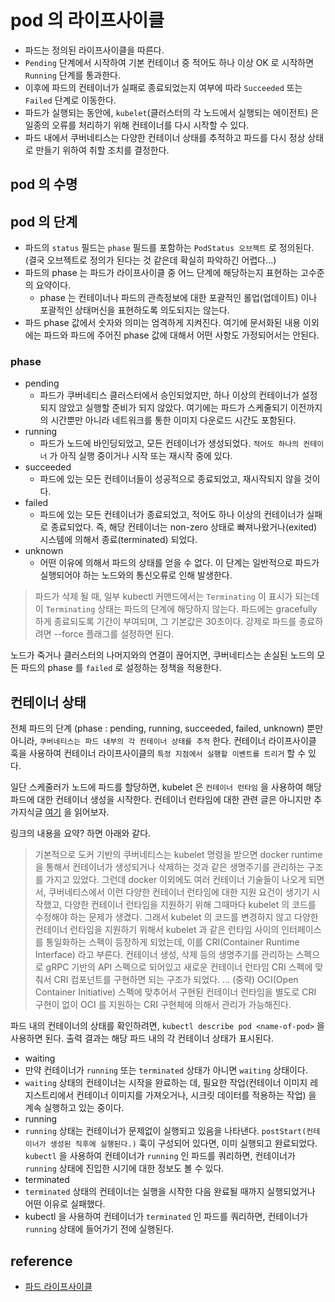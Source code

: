 # pod 의 라이프사이클
* 파드는 정의된 라이프사이클을 따른다.
* `Pending` 단계에서 시작하여 기본 컨테이너 중 적어도 하나 이상 OK 로 시작하면 `Running` 단계를 통과한다.
* 이후에 파드의 컨테이너가 실패로 종료되었는지 여부에 따라 `Succeeded` 또는 `Failed` 단계로 이동한다.
* 파드가 실행되는 동안에, `kubelet`(클러스터의 각 노드에서 실행되는 에이전트) 은 일종의 오류를 처리하기 위해 컨테이너를 다시 시작할 수 있다.
* 파드 내에서 쿠버네티스는 다양한 컨테이너 상태를 추적하고 파드를 다시 정상 상태로 만들기 위하여 취할 조치를 결정한다.

## pod 의 수명

## pod 의 단계
* 파드의 `status` 필드는 `phase` 필드를 포함하는 `PodStatus 오브젝트` 로 정의된다. (결국 오브젝트로 정의가 된다는 것 같은데 확실히 파악하긴 어렵다...)
* 파드의 phase 는 파드가 라이프사이클 중 어느 단계에 해당하는지 표현하는 고수준의 요약이다.
  * phase 는 컨테이너나 파드의 관측정보에 대한 포괄적인 롤업(업데이트) 이나 포괄적인 상태머신을 표현하도록 의도되지는 않는다.
* 파드 phase 값에서 숫자와 의미는 엄격하게 지켜진다. 여기에 문서화된 내용 이외에는 파드와 파드에 주어진 phase 값에 대해서 어떤 사항도 가정되어서는 안된다.

### phase
* pending
  * 파드가 쿠버네티스 클러스터에서 승인되었지만, 하나 이상의 컨테이너가 설정되지 않았고 실행할 준비가 되지 않았다. 여기에는 파드가 스케줄되기 이전까지의 시간뿐만 아니라 네트워크를 통한 이미지 다운로드 시간도 포함된다.
* running
  * 파드가 노드에 바인딩되었고, 모든 컨테이너가 생성되었다. `적어도 하나의 컨테이너` 가 아직 실행 중이거나 시작 또는 재시작 중에 있다.
* succeeded
  * 파드에 있는 모든 컨테이너들이 성공적으로 종료되었고, 재시작되지 않을 것이다.
* failed
  * 파드에 있는 모든 컨테이너가 종료되었고, 적어도 하나 이상의 컨테이너가 실패로 종료되었다. 즉, 해당 컨테이너는 non-zero 상태로 빠져나왔거나(exited) 시스템에 의해서 종료(terminated) 되었다.
* unknown
  * 어떤 이유에 의해서 파드의 상태를 얻을 수 없다. 이 단계는 일반적으로 파드가 실행되어야 하는 노드와의 통신오류로 인해 발생한다.

> 파드가 삭제 될 때, 일부 kubectl 커맨드에서는 `Terminating` 이 표시가 되는데 이 `Terminating` 상태는 파드의 단계에 해당하지 않는다. 
> 파드에는 gracefully 하게 종료되도록 기간이 부여되며, 그 기본값은 30초이다. 강제로 파드를 종료하려면 --force 플래그를 설정하면 된다.

노드가 죽거나 클러스터의 나머지와의 연결이 끊어지면, 쿠버네티스는 손실된 노드의 모든 파드의 phase 를 `failed` 로 설정하는 정책을 적용한다.

## 컨테이너 상태
전체 파드의 단계 (phase : pending, running, succeeded, failed, unknown) 뿐만 아니라, `쿠버네티스는 파드 내부의 각 컨테이너 상태를 추적` 한다. 컨테이너 라이프사이클 훅을 사용하여 컨테이너 라이프사이클의 `특정 지점에서 실행할 이벤트를 트리거` 할 수 있다.   

일단 스케줄러가 노드에 파드를 할당하면, kubelet 은 `컨테이너 런타임` 을 사용하여 해당 파드에 대한 컨테이너 생성을 시작한다.
컨테이너 런타임에 대한 관련 글은 아니지만 추가지식글 [여기](https://bcho.tistory.com/1353) 을 읽어보자.
   
링크의 내용을 요약? 하면 아래와 같다.
> 기본적으로 도커 기반의 쿠버네티스는 kubelet 명령을 받으면 docker runtime 을 통해서 컨테이너가 생성되거나 삭제하는 것과 같은 생명주기를 관리하는 구조를 가지고 있었다.
> 그런데 docker 이외에도 여러 컨테이너 기술들이 나오게 되면서, 쿠버네티스에서 이런 다양한 컨테이너 런타임에 대한 지원 요건이 생기기 시작했고, 다양한 컨테이너 런타임을 지원하기 위해 그때마다 kubelet 의 코드를 수정해야 하는 문제가 생겼다.
> 그래서 kubelet 의 코드를 변경하지 않고 다양한 컨테이너 런타임을 지원하기 위해서 kubelet 과 같은 런타임 사이의 인터페이스를 통일화하는 스펙이 등장하게 되었는데, 이를 CRI(Container Runtime Interface) 라고 부른다. 컨테이너 생성, 삭제 등의 생명주기를 관리하는 스펙으로 gRPC 기반의 API 스펙으로 되어있고 새로운 컨테이너 런타임 CRI 스펙에 맞춰서 CRI 컴포넌트를 구현하면 되는 구조가 되었다.
> ... (중략)
> OCI(Open Container Initiative) 스펙에 맞추어서 구현된 컨테이너 런타임을 별도로 CRI 구현이 없이 OCI 를 지원하는 CRI 구현체에 의해서 관리가 가능해진다.

파드 내의 컨테이너의 상태를 확인하려면, `kubectl describe pod <name-of-pod>` 을 사용하면 된다.
출력 결과는 해당 파드 내의 각 컨테이너 상태가 표시된다.

* waiting
 * 만약 컨테이너가 `running` 또는 `terminated` 상태가 아니면 `waiting` 상태이다.
 * `waiting` 상태의 컨테이너는 시작을 완료하는 데, 필요한 작업(컨테이너 이미지 레지스트리에서 컨테이너 이미지를 가져오거나, 시크릿 데이터를 적용하는 작업) 을 계속 실행하고 있는 중이다.
* running
 * `running` 상태는 컨테이너가 문제없이 실행되고 있음을 나타낸다. `postStart(컨테이너가 생성된 직후에 실행된다.)` 훅이 구성되어 있다면, 이미 실행되고 완료되었다. `kubectl` 을 사용하여 컨테이너가 `running` 인 파드를 쿼리하면, 컨테이너가 `running` 상태에 진입한 시기에 대한 정보도 볼 수 있다.
* terminated
 * `terminated` 상태의 컨테이너는 실행을 시작한 다음 완료될 때까지 실행되었거나 어떤 이유로 실패했다.
 * kubectl 을 사용하여 컨테이너가 `terminated` 인 파드를 쿼리하면, 컨테이너가 `running` 상태에 들어가기 전에 실행된다.

## reference
* [파드 라이프사이클](https://kubernetes.io/ko/docs/concepts/workloads/pods/pod-lifecycle/#%ED%8C%8C%EB%93%9C%EC%9D%98-%EB%8B%A8%EA%B3%84)
